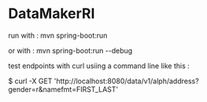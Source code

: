 # DataMakerRI

run with : mvn spring-boot:run 

or with  : mvn spring-boot:run  --debug

test endpoints with curl usiing a command line like this : 

$ curl -X GET   'http://localhost:8080/data/v1/alph/address?gender=r&namefmt=FIRST_LAST'


